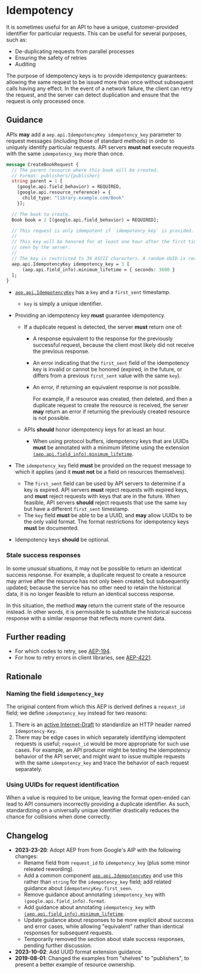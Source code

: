 # Idempotency

It is sometimes useful for an API to have a unique, customer-provided
identifier for particular requests. This can be useful for several purposes,
such as:

- De-duplicating requests from parallel processes
- Ensuring the safety of retries
- Auditing

The purpose of idempotency keys is to provide idempotency guarantees: allowing
the same request to be issued more than once without subsequent calls having
any effect. In the event of a network failure, the client can retry the
request, and the server can detect duplication and ensure that the request is
only processed once.

## Guidance

APIs **may** add a `aep.api.IdempotencyKey idempotency_key` parameter to
request messages (including those of standard methods) in order to uniquely
identify particular requests. API servers **must not** execute requests with
the same `idempotency_key` more than once.

```proto
message CreateBookRequest {
  // The parent resource where this book will be created.
  // Format: publishers/{publisher}
  string parent = 1 [
    (google.api.field_behavior) = REQUIRED,
    (google.api.resource_reference) = {
      child_type: "library.example.com/Book"
    }];

  // The book to create.
  Book book = 2 [(google.api.field_behavior) = REQUIRED];

  // This request is only idempotent if `idempotency_key` is provided.
  //
  // This key will be honored for at least one hour after the first time it is
  // seen by the server.
  //
  // The key is restricted to 36 ASCII characters. A random UUID is recommended.
  aep.api.IdempotencyKey idempotency_key = 3 [
      (aep.api.field_info).minimum_lifetime = { seconds: 3600 }
  ];
}
```

- [`aep.api.IdempotencyKey`][] has a `key` and a `first_sent` timestamp.

  - `key` is simply a unique identifier.

- Providing an idempotency key **must** guarantee idempotency.

  - If a duplicate request is detected, the server **must** return one of:

    - A response equivalent to the response for the previously successful
      request, because the client most likely did not receive the previous
      response.
    - An error indicating that the `first_sent` field of the idempotency key is
      invalid or cannot be honored (expired, in the future, or differs from a
      previous `first_sent` value with the same `key`).
    - An error, if returning an equivalent response is not possible.

      For example, if a resource was created, then deleted, and then a
      duplicate request to create the resource is received, the server **may**
      return an error if returning the previously created resource is not
      possible.

  - APIs **should** honor idempotency keys for at least an hour.
    - When using protocol buffers, idempotency keys that are UUIDs **must** be
      annotated with a minimum lifetime using the extension
      [`(aep.api.field_info).minimum_lifetime`][].

- The `idempotency_key` field **must** be provided on the request message to
  which it applies (and it **must not** be a field on resources themselves).

  - The `first_sent` field can be used by API servers to determine if a key is
    expired. API servers **must** reject requests with expired keys, and
    **must** reject requests with keys that are in the future. When feasible,
    API servers **should** reject requests that use the same `key` but have a
    different `first_sent` timestamp.
  - The `key` field **must** be able to be a UUID, and **may** allow UUIDs to
    be the only valid format. The format restrictions for idempotency keys
    **must** be documented.

- Idempotency keys **should** be optional.

### Stale success responses

In some unusual situations, it may not be possible to return an identical
success response. For example, a duplicate request to create a resource may
arrive after the resource has not only been created, but subsequently updated;
because the service has no other need to retain the historical data, it is no
longer feasible to return an identical success response.

In this situation, the method **may** return the current state of the resource
instead. In other words, it is permissible to substitute the historical success
response with a similar response that reflects more current data.

## Further reading

- For which codes to retry, see [AEP-194](https://aep.dev/194).
- For how to retry errors in client libraries, see
  [AEP-4221](https://aep.dev/4221).

## Rationale

### Naming the field `idempotency_key`

The original content from which this AEP is derived defines a `request_id`
field; we define `idempotency_key` instead for two reasons:

1. There is an [active Internet-Draft][idempotency-key-draft] to standardize an
   HTTP header named `Idempotency-Key`.
1. There may be edge cases in which separately identifying idempotent requests
   is useful; `request_id` would be more appropriate for such use cases. For
   example, an API producer might be testing the idempotency behavior of the
   API server, and might want to issue multiple requests with the same
   `idempotency_key` and trace the behavior of each request separately.

<!-- prettier-ignore-start -->
[idempotency-key-draft]: https://datatracker.ietf.org/doc/draft-ietf-httpapi-idempotency-key-header/
[`aep.api.IdempotencyKey`]: https://buf.build/aep/api/file/main:aep/api/idempotency_key.proto#L21
[`(aep.api.field_info).minimum_lifetime`]: https://buf.build/aep/api/file/main:aep/api/field_info.proto#L35
<!-- prettier-ignore-end -->

### Using UUIDs for request identification

When a value is required to be unique, leaving the format open-ended can lead
to API consumers incorrectly providing a duplicate identifier. As such,
standardizing on a universally unique identifier drastically reduces the chance
for collisions when done correctly.

## Changelog

- **2023-23-20**: Adopt AEP from from Google's AIP with the following changes:
  - Rename field from `request_id` to `idempotency_key` (plus some minor
    releated rewording).
  - Add a common component [`aep.api.IdempotencyKey`][] and use this rather
    than `string` for the `idempotency_key` field; add related guidance about
    `IdempotencyKey.first_seen`.
  - Remove guidance about annotating `idempotency_key` with
    `(google.api.field_info).format`.
  - Add guidance about annotating `idempotency_key` with
    [`(aep.api.field_info).minimum_lifetime`].
  - Update guidance about responses to be more explicit about success and error
    cases, while allowing "equivalent" rather than identical responses for
    subsequent requests.
  - Temporarily removed the section about stale success responses, pending
    further discussion.
- **2023-10-02**: Add UUID format extension guidance.
- **2019-08-01**: Changed the examples from "shelves" to "publishers", to
  present a better example of resource ownership.
